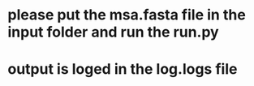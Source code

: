 # please put the msa.fasta file in the input folder and run the run.py
# output is loged in the log.logs file
